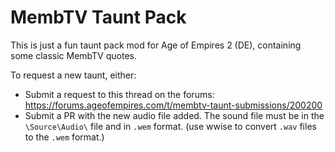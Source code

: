 # MembTV Taunt Pack
This is just a fun taunt pack mod for Age of Empires 2 (DE), containing some classic MembTV quotes.

To request a new taunt, either:

- Submit a request to this thread on the forums: https://forums.ageofempires.com/t/membtv-taunt-submissions/200200
- Submit a PR with the new audio file added. The sound file must be in the `\Source\Audio\` file and in `.wem` format. (use wwise to convert `.wav` files to the `.wem` format.) 